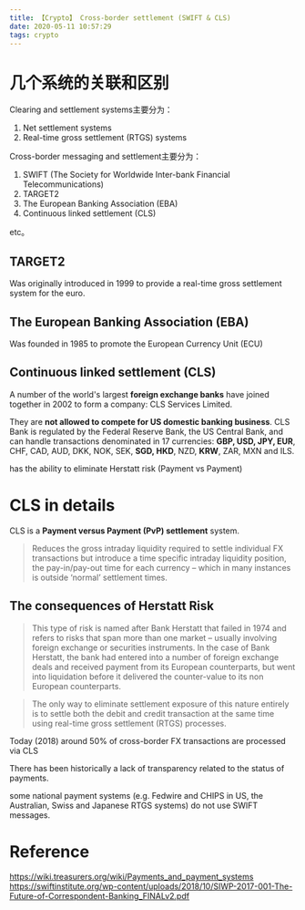 ```yaml
---
title: 【Crypto】 Cross-border settlement (SWIFT & CLS)
date: 2020-05-11 10:57:29
tags: crypto
---
```


# 几个系统的关联和区别

Clearing and settlement systems主要分为：

1. Net settlement systems
1. Real-time gross settlement (RTGS) systems

Cross-border messaging and settlement主要分为：

1. SWIFT (The Society for Worldwide Inter-bank Financial Telecommunications)
1. TARGET2
1. The European Banking Association (EBA)
1. Continuous linked settlement (CLS)
 
etc。
 
## TARGET2
 
Was originally introduced in 1999 to provide a real-time gross settlement system for the euro.
 
## The European Banking Association (EBA)
 
Was founded in 1985 to promote the European Currency Unit (ECU) 

## Continuous linked settlement (CLS)

A number of the world's largest __foreign exchange banks__ have joined together in 2002 to form a company: CLS Services Limited. 

They are __not allowed to compete for US domestic banking business__. CLS Bank is regulated by the Federal Reserve Bank, the US Central Bank, and can handle transactions denominated in 17 currencies: __GBP, USD, JPY, EUR__, CHF, CAD, AUD, DKK, NOK, SEK, __SGD, HKD__, NZD, __KRW__, ZAR, MXN and ILS.

has the ability to eliminate Herstatt risk (Payment vs Payment)

# CLS in details

CLS is a __Payment versus Payment (PvP) settlement__ system.

> Reduces the gross intraday liquidity required to settle individual FX transactions
> but introduce a time specific intraday liquidity position, the pay-in/pay-out time for each currency – which in many instances is outside ‘normal’ settlement times. 

## The consequences of Herstatt Risk

> This type of risk is named after Bank Herstatt that failed in 1974 and refers to risks that span more than one market – usually involving foreign exchange or securities instruments. 
> In the case of Bank Herstatt, the bank had entered into a number of foreign exchange deals and received payment from its European counterparts, but went into liquidation before it delivered the counter-value to its non European counterparts. 

> The only way to eliminate settlement exposure of this nature entirely is to settle both the debit and credit transaction at the same time using real-time gross settlement (RTGS) processes.

Today (2018) around 50% of cross-border FX transactions are processed via CLS

There has been historically a lack of transparency related to the status of payments. 

some national payment systems (e.g. Fedwire and CHIPS in US, the Australian, Swiss and Japanese RTGS systems) do not use SWIFT messages.

# Reference

https://wiki.treasurers.org/wiki/Payments_and_payment_systems
https://swiftinstitute.org/wp-content/uploads/2018/10/SIWP-2017-001-The-Future-of-Correspondent-Banking_FINALv2.pdf